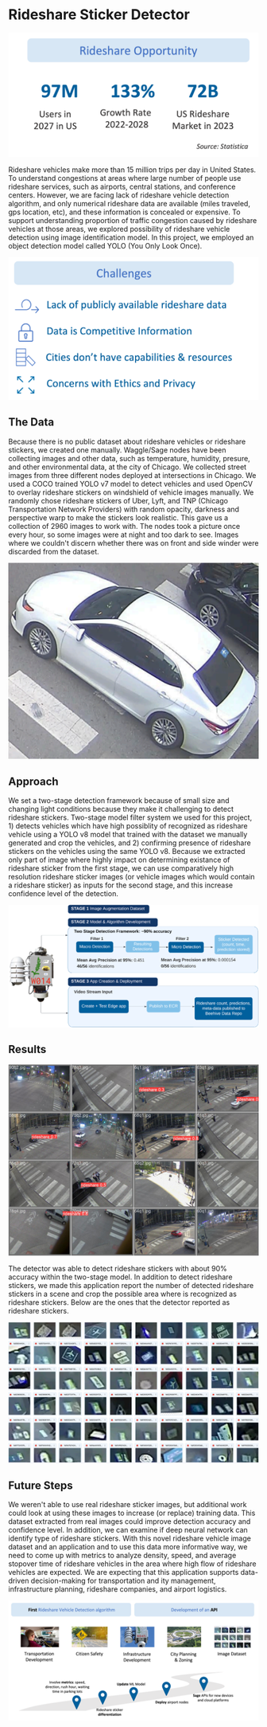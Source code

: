 # Rideshare Sticker Detector

![rideshare oppurtunity](../imgs/rideshare1.png)

Rideshare vehicles make more than 15 million trips per day in United States. To understand congestions at areas where large number of people use rideshare services, such as airports, central stations, and conference centers. However, we are facing lack of rideshare vehicle detection algorithm, and only numerical rideshare data are available (miles traveled, gps location, etc), and these information is concealed or expensive. To support understanding proportion of traffic congestion caused by rideshare vehicles at those areas, we explored possibility of rideshare vehicle detection using image identification model. In this project, we employed an object detection model called YOLO (You Only Look Once).

![challenges of ridesharing data](../imgs/rideshare_challenge.png)


## The Data

Because there is no public dataset about rideshare vehicles or rideshare stickers, we created one manually. Waggle/Sage nodes have been collecting images and other data, such as temperature, humidity, presure, and other environmental data, at the city of Chicago. We collected street images from three different nodes deployed at intersections in Chicago. We used a COCO trained YOLO v7 model to detect vehicles and used OpenCV to overlay rideshare stickers on windshield of vehicle images manually. We randomly chose rideshare stickers of Uber, Lyft, and TNP (Chicago Transportation Network Providers) with random opacity, darkness and perspective warp to make the stickers look realistic. This gave us a collection of 2960 images to work with. The nodes took a picture once every hour, so some images were at night and too dark to see. Images where we couldn't discern whether there was on front and side winder were discarded from the dataset.

![rideshare example image](../imgs/rideshare_example.png)


## Approach

We set a two-stage detection framework because of small size and changing light conditions because they make it challenging to detect rideshare stickers. Two-stage model filter system we used for this project, 1) detects vehicles which have high possiblity of recognized as rideshare vehicle using a YOLO v8 model that trained with the dataset we manually generated and crop the vehicles, and 2) confirming presence of rideshare stickers on the vehicles using the same YOLO v8. Because we extracted only part of image where highly impact on determining existance of rideshare sticker from the first stage, we can use comparatively high resolution rideshare sticker images (or vehicle images which would contain a rideshare sticker) as inputs for the second stage, and this increase confidence level of the detection.

![algorithm steps](../imgs/rideshare_stages.png)


## Results

![results detection example](../imgs/rideshare_result.png)

The detector was able to detect rideshare stickers with about 90% accuracy within the two-stage model. In addition to detect rideshare stickers, we made this application report the number of detected rideshare stickers in a scene and crop the possible area where is recognized as rideshare stickers. Below are the ones that the detector reported as rideshare stickers.

![results](../imgs/rideshare_detection.png)

## Future Steps

We weren't able to use real rideshare sticker images, but additional work could look at using these images to increase (or replace) training data. This dataset extracted from real images could improve detection accuracy and confidence level. In addition, we can examine if deep neural network can identify type of rideshare stickers. With this novel rideshare vehicle image dataset and an application and to use this data more informative way, we need to come up with metrics to analyze density, speed, and average stopover time of rideshare vehicles in the area where high flow of rideshare vehicles are expected. We are expecting that this application supports data-driven decision-making for transportation and ity management, infrastructure planning, rideshare companies, and airport logistics.

![future goals](../imgs/rideshare_goal.png)

